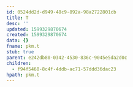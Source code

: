 ```yaml
---
id: 0524dd2d-d949-48c9-892a-98a2722801cb
title: T
desc: ''
updated: 1599329870674
created: 1599329870674
data: {}
fname: pkm.t
stub: true
parent: e242db80-0342-4530-836c-9045e5da2d0c
children:
  - f94f5468-8c4f-4ddb-ac71-57ddd36dac23
hpath: pkm.t
---
```


